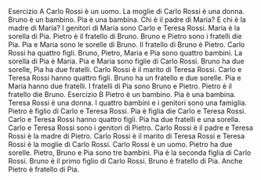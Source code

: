 Esercizio A
Carlo Rossi è un uomo. La moglie di Carlo Rossi è una donna. Bruno è un bambino. Pia è una bambina. Chi è il padre di Maria? E chi è la madre di Maria? I genitori di Maria sono Carlo e Teresa Rossi. Maria è la sorella di Pia. Pietro è il fratello di Bruno. Bruno e Pietro sono i fratelli die Pia. Pia e Maria sono le sorelle di Bruno.
Il fratello di Bruno è Pietro. Carlo Rossi ha quattro figli. Bruno, Pietro, Maria e Pia sono quattro bambini. La sorella di Pia è Maria. Pia e Maria sono figlie di Carlo Rossi. Bruno ha due sorelle, Pia ha due fratelli.
Carlo Rossi è il marito di Teresa Rossi. Carlo e Teresa Rossi hanno quattro figli. Bruno ha un fratello e due sorelle. Pia e Maria hanno due fratelli. I fratelli di Pia sono Bruno e Pietro. Pietro è il fratello die Bruno.
Esercizio B
Pietro è un bambino. Pia è una bambina. Teresa Rossi è una donna. I quattro bambini e i genitori sono una famiglia. Pietro è figlio di Carlo e Teresa Rossi. Pia è figlia die Carlo e Teresa Rossi. Carlo e Teresa Rossi hanno quattro figli. Pia ha due fratelli e una sorella. Carlo e Teresa Rossi sono i genitori di Pietro. Carlo Rossi è il padre e Teresa Rossi è la madre di Pietro. Carlo Rossi è il marito di Teresa Rossi e Teresa Rossi è la moglie di Carlo Rossi. Carlo Rossi è un uomo. Pietro ha due sorelle. Pietro, Bruno e Pia sono tre bambini. Pia è la seconda figlia di Carlo Rossi. Bruno è il primo figlio di Carlo Rossi. Bruno è fratello di Pia. Anche Pietro è fratello di Pia.
